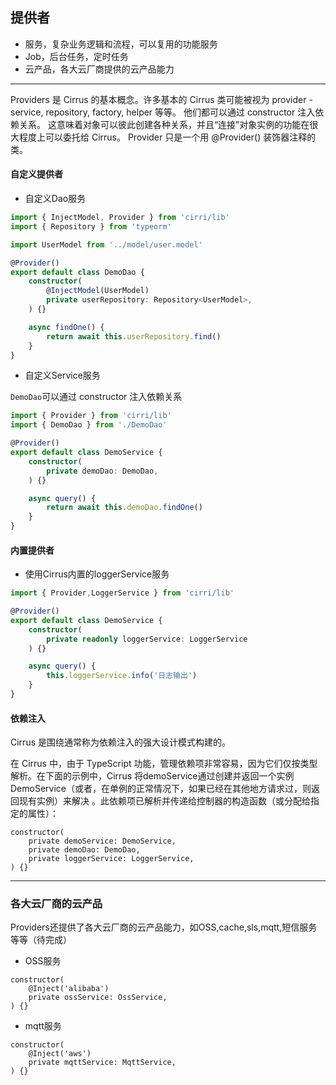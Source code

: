 ## 提供者

- 服务，复杂业务逻辑和流程，可以复用的功能服务
- Job，后台任务，定时任务
- 云产品，各大云厂商提供的云产品能力
__________

Providers 是 Cirrus 的基本概念。许多基本的 Cirrus 类可能被视为 provider - service, repository, factory, helper 等等。 他们都可以通过 constructor 注入依赖关系。 这意味着对象可以彼此创建各种关系，并且“连接”对象实例的功能在很大程度上可以委托给 Cirrus。 Provider 只是一个用 @Provider() 装饰器注释的类。
#### 自定义提供者
- 自定义Dao服务
```typescript
import { InjectModel, Provider } from 'cirri/lib'
import { Repository } from 'typeorm'

import UserModel from '../model/user.model'

@Provider()
export default class DemoDao {
    constructor(
        @InjectModel(UserModel)
        private userRepository: Repository<UserModel>,
    ) {}

    async findOne() {
        return await this.userRepository.find()
    }
}
```
-  自定义Service服务

 `DemoDao`可以通过 constructor 注入依赖关系
```typescript
import { Provider } from 'cirri/lib'
import { DemoDao } from './DemoDao'

@Provider()
export default class DemoService {
    constructor(
        private demoDao: DemoDao,
    ) {}

    async query() {
        return await this.demoDao.findOne()
    }
}
```
#### 内置提供者
- 使用Cirrus内置的loggerService服务
```typescript
import { Provider,LoggerService } from 'cirri/lib'

@Provider()
export default class DemoService {
    constructor(
        private readonly loggerService: LoggerService
    ) {}

    async query() {
        this.loggerService.info('日志输出')
    }
}
```
#### 依赖注入

Cirrus 是围绕通常称为依赖注入的强大设计模式构建的。

在 Cirrus 中，由于 TypeScript 功能，管理依赖项非常容易，因为它们仅按类型解析。在下面的示例中，Cirrus 将demoService通过创建并返回一个实例DemoService（或者，在单例的正常情况下，如果已经在其他地方请求过，则返回现有实例）来解决 。此依赖项已解析并传递给控制器​​的构造函数（或分配给指定的属性）：
```
constructor(
    private demoService: DemoService,
    private demoDao: DemoDao,
    private loggerService: LoggerService,
) {}

```
__________
### 各大云厂商的云产品

Providers还提供了各大云厂商的云产品能力，如OSS,cache,sls,mqtt,短信服务等等（待完成）

- OSS服务
```
constructor(
    @Inject('alibaba')
    private ossService: OssService,
) {}

```
- mqtt服务
```
constructor(
    @Inject('aws')
    private mqttService: MqttService,
) {}

```
